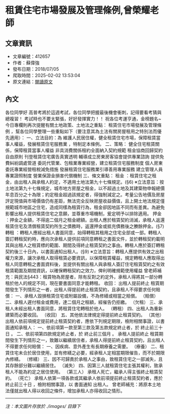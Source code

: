 # 租賃住宅市場發展及管理條例,曾榮耀老師

## 文章資訊
- 文章編號：412657
- 作者：蘇偉強
- 發布日期：2018/07/05
- 爬取時間：2025-02-02 13:53:04
- 原文連結：[閱讀原文](https://real-estate.get.com.tw/Columns/detail.aspx?no=412657)

## 內文
各位同學好
高普考將於這週考試，各位同學把握最後機會衝刺，記得要看考猜與總複習！
考試時也不要太緊張，好好發揮實力！！
祝各位考運亨通，金榜題名~
今日專欄則再次提醒有關土地政策、土地法之重點：
租賃住宅市場發展及管理條例
，幫各位同學整理一些重點如下（要注意其為土法有關房屋租用之特別法而優先適用）：
一、立法目的：為
維護人民居住權，健全租賃住宅市場，保障租賃當事人權益，發展租賃住宅服務業
，特制定本條例。
二、策略：
健全住宅租賃關係，保障租賃當事人權益
非具消費關係租約全面納入契約規範
租金協商回歸契約自由原則
刊登租賃住宅廣告真實透明
輔導成立房東房客協會提供專業諮詢
提供免費糾紛調處管道
委託代管業、包租業專業經營，建立租賃住宅服務制度
個人房東委託專業經營租稅減免措施
發展租賃住宅服務業引導善用專業服務
建立管理人員專業證照制度
營業保證金損害代償機制
三、條文重點：
租金
：租賃住宅之租金，由出租人與承租人約定，不適用土地法第九十七條規定。(§6)
※立法意旨：按土地法第九十七條規定，城市地方房屋之租金，以不超過土地及其建築物申報總價年息百分之十為限；約定租金超過該規定者，得強制減定之。考量公告地價及房屋評定現值與市場價值仍有差距，無法完全反映房屋收益價值，且上開土地法規定僅規範城市地區之住宅，造成同樣為租賃行為，租金卻因地區不同而有差異。為避免影響出租人提供租賃住宅之意願，並尊重市場機制，爰定明予以排除適用。
押金
：押金之金額，不得逾二個月之租金總額。出租人應於租賃契約消滅，承租人返還租賃住宅及清償租賃契約所生之債務時，返還押金或抵充債務後之賸餘押金。(§7)
轉租
：轉租人應經出租人書面同意，始得轉租其租用之住宅全部或一部。轉租人簽訂轉租契約時，應向次承租人提供前項同意轉租之書面文件，並於轉租契約載明其與出租人之租賃標的範圍、期間及得終止租賃契約之事由。轉租人應於簽訂轉租契約後三十日內，以書面通知出租人。(§9)
※立法意旨：轉租人應提供有效之出租權力來源，讓次承租人取得租賃必要資訊，以保障租賃權益，規定轉租人應取得出租人同意轉租之書面資料後，並提供有關出租人與承租人簽訂住宅租賃契約之有效租賃範圍及期間資訊，以確保轉租契約之效力，俾利明確規範使用權益
曾老師補充：與民法§443：租賃物為房屋者，除有反對之約定外，承租人得將其一部分轉租於他人的規定不同，現在要書面同意才能轉租。
收回：
出租人提前終止
租賃期間發生下列情形之一者，出租人得提前終止租賃契約，且承租人不得要求任何賠償：
一、承租人毀損租賃住宅或附屬設備，不為修繕或相當之賠償。
（賠償）
二、承租人遲付租金或費用，達二個月之租額，經催告仍拒繳。
（欠租）
三、承租人未經出租人書面同意，將租賃住宅轉租於他人。
（轉租）
四、出租人為重新建築而必要收回。
（收回）
五、其他依法律規定得提前終止租賃契約。
（其他）
出租人依前項規定提前終止租賃契約者，應依下列規定期限，檢附相關事證，以書面通知承租人：
一、依前項第一款至第三款及第五款規定終止者，於
終止前三十日
。
二、依前項第四款規定終止者，於
終止前三個月
。
承租人提前終止
租賃期間發生下列情形之一，致難以繼續居住者，承租人得提前終止租賃契約，且出租人不得要求任何賠償：
一、因疾病、意外產生有長期療養之需要。
（療養）
二、租賃住宅未合於居住使用，並有修繕之必要，經承租人定相當期限催告，而不於期限內修繕。
（修繕）
三、因不可歸責於承租人之事由，致租賃住宅之一部滅失，且其存餘部分難以繼續居住。
（滅失）
四、因第三人就租賃住宅主張其權利，致承租人不能為約定之居住使用。
（第三人）
承租人死亡，繼承人得主張終止租賃契約。
（死亡）
承租人依第一項各款或其繼承人依前項提前終止租賃契約者，應於
終止前三十日
，檢附相關事證，以
書面通知
出租人。
曾老師補充：將原本土地法僅就出租人得以收回之條件，增加承租人亦得收回之情形。

---
*注：本文圖片存放於 ./images/ 目錄下*

